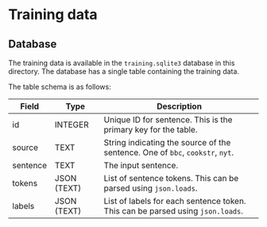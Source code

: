 # Training data

## Database

The training data is available in the `training.sqlite3` database in this directory. The database has a single table containing the training data.

The table schema is as follows:

| Field    | Type        | Description                                                  |
| -------- | ----------- | ------------------------------------------------------------ |
| id       | INTEGER     | Unique ID for sentence. This is the primary key for the table. |
| source   | TEXT        | String indicating the source of the sentence. One of `bbc`, `cookstr`, `nyt`. |
| sentence | TEXT        | The input sentence.                                          |
| tokens   | JSON (TEXT) | List of sentence tokens. This can be parsed using `json.loads`. |
| labels   | JSON (TEXT) | List of labels for each sentence token. This can be parsed using `json.loads`. |

